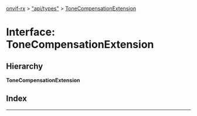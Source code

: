 [onvif-rx](../README.md) > ["api/types"](../modules/_api_types_.md) > [ToneCompensationExtension](../interfaces/_api_types_.tonecompensationextension.md)

# Interface: ToneCompensationExtension

## Hierarchy

**ToneCompensationExtension**

## Index

---

